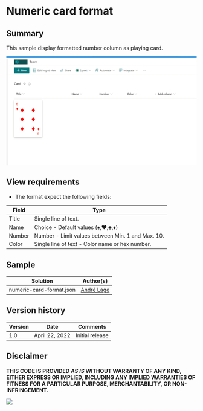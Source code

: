 ﻿# Numeric card format

## Summary
This sample display formatted number column as playing card. 

![Numeric card format](./assets/numeric-cards-format.gif)

## View requirements
- The format expect the following fields:

Field |Type
--------|---------
Title | Single line of text.
Name | Choice - Default values (♠️,♥,♣,♦)
Number | Number - Limit values between Min. 1 and Max. 10.
Color | Single line of text - Color name or hex number.

## Sample

Solution|Author(s)
--------|---------
numeric-card-format.json | [André Lage](https://twitter.com/aaclage)

## Version history

Version|Date|Comments
-------|----|--------
1.0|April 22, 2022|Initial release


## Disclaimer
**THIS CODE IS PROVIDED *AS IS* WITHOUT WARRANTY OF ANY KIND, EITHER EXPRESS OR IMPLIED, INCLUDING ANY IMPLIED WARRANTIES OF FITNESS FOR A PARTICULAR PURPOSE, MERCHANTABILITY, OR NON-INFRINGEMENT.**

<img src="https://pnptelemetry.azurewebsites.net/list-formatting/view-samples/generic-numeric-card-format" />